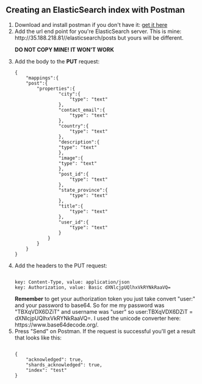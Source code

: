 <h2>Creating an ElasticSearch index with Postman</h2>
<ol>
<li>Download and install postman if you don't have it: <a href='https://chrome.google.com/webstore/detail/postman/fhbjgbiflinjbdggehcddcbncdddomop?utm_source=chrome-ntp-icon'>get it here </a></li>

<li>Add the url end point for you're ElasticSearch server. This is mine: http://35.188.218.81//elasticsearch/posts but yours will be different.

<p><b>DO NOT COPY MINE! IT WON'T WORK</b></p></li>

<li>
Add the body to the <b>PUT</b> request:
<pre><code>{
	"mappings":{
	"post":{
		"properties":{
				"city":{
					"type": "text"
				},
				"contact_email":{
					"type": "text"
				},
				"country":{
					"type": "text"
				},
				"description":{
				"type": "text"
				},
				"image":{
				"type": "text"
				},
				"post_id":{
					"type": "text"
				},
				"state_province":{
					"type": "text"
				},
				"title":{
					"type": "text"
				},
				"user_id":{
					"type": "text"
				}
			}
		}
	}
}</code></pre>
</li>

<li>Add the headers to the PUT request:
<pre><code>
key: Content-Type, value: application/json
key: Authorization, value: Basic dXNlcjpUQlhxVkRYNkRaaVQ=
</code></pre>
<b>Remember</b> to get your authorization token you just take convert "user:" and your password to base64. So for me my password was "TBXqVDX6DZiT" and username was "user" so user:TBXqVDX6DZiT = dXNlcjpUQlhxVkRYNkRaaVQ=. 
I used the unicode converter here: https://www.base64decode.org/.
</li>

<li>Press "Send" on Postman. If the request is successful you'll get a result that looks like this: 
<pre><code>
{
    "acknowledged": true,
    "shards_acknowledged": true,
    "index": "test"
}
</code></pre>
</li>

</ol>

